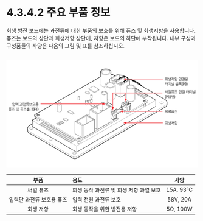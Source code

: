 # 4.3.4.2 주요 부품 정보

회생 방전 보드에는 과전류에 대한 부품의 보호를 위해 퓨즈 및 회생저항을 사용합니다. 퓨즈는 보드의 상단과 회생저항 상단에, 저항은 보드의 하단에 부착됩니다. 내부 구성과 구성품들의 사양은 다음의 그림 및 표를 참조하십시오.

|  |
| :--- |


![&#xADF8;&#xB9BC; 38 &#xD68C;&#xC0DD; &#xBC29;&#xC804; &#xBAA8;&#xB4C8;](../../../.gitbook/assets/image120.png)

| **부품** |                                             **용도** | **사양** |
| :---: | :--- | :---: |
| 써멀 퓨즈 | 회생 동작 과전류 및 회생 저항 과열 보호 | 15A, 93℃ |
| 입력단 과전류 보호용 퓨즈 | 입력 전원 과전류 보호 | 58V, 20A |
| 회생 저항 | 회생 동작을 위한 방전용 저항 | 5Ω, 100W |



